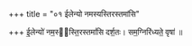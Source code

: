 +++
title = "०१ ईलेन्यो नमस्यस्तिरस्तमांसि"

+++
ई॒लेन्यो॑ नम॒स्य᳡स्ति॒रस्तमां॑सि दर्श॒तः। सम॒ग्निरि॑ध्यते॒ वृषा॑ ॥